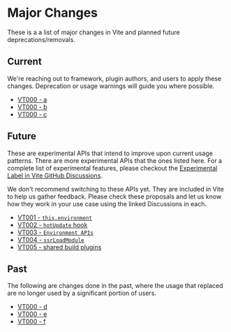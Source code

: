 # Major Changes

These is a a list of major changes in Vite and planned future deprecations/removals.

## Current

We're reaching out to framework, plugin authors, and users to apply these changes. Deprecation or usage warnings will guide you where possible.

- [VT000 - a]()
- [VT000 - b]()
- [VT000 - c]()

## Future

These are experimental APIs that intend to improve upon current usage patterns. There are more experimental APIs that the ones listed here. For a complete list of experimental features, please checkout the [Experimental Label in Vite GitHub Discussions](https://github.com/vitejs/vite/discussions/categories/feedback?discussions_q=label%3Aexperimental+category%3AFeedback).

We don't recommend switching to these APIs yet. They are included in Vite to help us gather feedback. Please check these proposals and let us know how they work in your use case using the linked Discussions in each.

- [VT001 - `this.environment`](/changes/vt001)
- [VT002 - `hotUpdate` hook](/changes/vt002)
- [VT003 - `Environment APIs`](/changes/vt003)
- [VT004 - `ssrLoadModule`](/changes/vt004)
- [VT005 - shared build plugins](/changes/vt005)

## Past

The following are changes done in the past, where the usage that replaced are no longer used by a significant portion of users.

- [VT000 - d]()
- [VT000 - e]()
- [VT000 - f]()
